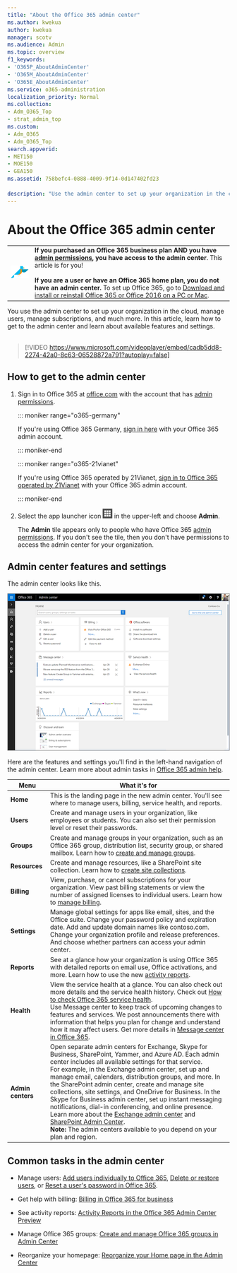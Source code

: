 ```yaml
---
title: "About the Office 365 admin center"
ms.author: kwekua
author: kwekua
manager: scotv
ms.audience: Admin
ms.topic: overview
f1_keywords:
- 'O365P_AboutAdminCenter'
- 'O365M_AboutAdminCenter'
- 'O365E_AboutAdminCenter'
ms.service: o365-administration
localization_priority: Normal
ms.collection:
- Adm_O365_Top
- strat_admin_top
ms.custom:
- Adm_O365
- Adm_O365_Top
search.appverid:
- MET150
- MOE150
- GEA150
ms.assetid: 758befc4-0888-4009-9f14-0d147402fd23

description: "Use the admin center to set up your organization in the cloud, and manage users and subscriptions. Get started by signing in to the account with admin permissions."
---
```


# About the Office 365 admin center

|||
|-----|-----|
|![I forgot the username or password for the account I use with Office.](../media/d0ee024e-999d-438b-b72d-2e1779cf7f83.png)     <br/> |**If you purchased an Office 365 business plan AND you have [admin permissions](../add-users-2/about-admin-roles.md), you have access to the admin center**. This article is for you!  <br/> <br/>**If you are a user or have an Office 365 home plan, you do not have an admin center.** To set up Office 365, go to [Download and install or reinstall Office 365 or Office 2016 on a PC or Mac](https://support.office.com/article/4414eaaf-0478-48be-9c42-23adc4716658.aspx).  <br/> |
   
You use the admin center to set up your organization in the cloud, manage users, manage subscriptions, and much more. In this article, learn how to get to the admin center and learn about available features and settings.
<br><br>  
> [!VIDEO https://www.microsoft.com/videoplayer/embed/cadb5dd8-2274-42a0-8c63-06528872a791?autoplay=false]
  
## How to get to the admin center

1. Sign in to Office 365 at [office.com](https://www.office.com/) with the account that has [admin permissions](../add-users/about-admin-roles.md).
    
    ::: moniker range="o365-germany"

    If you're using Office 365 Germany, [sign in here](https://portal.office.de/) with your Office 365 admin account. 

    ::: moniker-end

    ::: moniker range="o365-21vianet"

    If you're using Office 365 operated by 21Vianet, [sign in to Office 365 operated by 21Vianet](https://login.partner.microsoftonline.cn) with your Office 365 admin account. 
    
    ::: moniker-end

2. Select the app launcher icon ![Office 365 app launcher icon](../media/0aaa6945-f9a4-4b13-bf5f-d5c5dbe978fb.png) in the upper-left and choose **Admin**.
    
    The **Admin** tile appears only to people who have Office 365 [admin permissions](../add-users/about-admin-roles.md). If you don't see the tile, then you don't have permissions to access the admin center for your organization.
    
## Admin center features and settings

The admin center looks like this.
  
![New admin center preview home page](../media/0b886dad-6238-48ae-8dda-3102b68fa9ae.png)
  
Here are the features and settings you'll find in the left-hand navigation of the admin center. Learn more about admin tasks in [Office 365 admin help](https://support.office.com/article/17d3ff3f-3601-466e-b5a1-482b31cfb791.aspx).
  


|**Menu**|**What it's for**|
|-----|-----|
|**Home** <br/> |This is the landing page in the new admin center. You'll see where to manage users, billing, service health, and reports.  <br/> |
|**Users** <br/> |Create and manage users in your organization, like employees or students. You can also set their permission level or reset their passwords.  <br/> |
|**Groups** <br/> |Create and manage groups in your organization, such as an Office 365 group, distribution list, security group, or shared mailbox. Learn how to [create and manage groups](../create-groups/create-groups.md).  <br/> |
|**Resources** <br/> |Create and manage resources, like a SharePoint site collection. Learn how to [create site collections](https://support.office.com/article/3a3d7ab9-5d21-41f1-b4bd-5200071dd539.aspx).  <br/> |
|**Billing** <br/> |View, purchase, or cancel subscriptions for your organization. View past billing statements or view the number of assigned licenses to individual users. Learn how to [manage billing](../subscriptions-and-billing/subscriptions-and-billing.md).  <br/> |
|**Settings** <br/> |Manage global settings for apps like email, sites, and the Office suite. Change your password policy and expiration date. Add and update domain names like contoso.com. Change your organization profile and release preferences. And choose whether partners can access your admin center.  <br/> |
|**Reports** <br/> |See at a glance how your organization is using Office 365 with detailed reports on email use, Office activations, and more. Learn how to use the new [activity reports](../activity-reports/activity-reports.md).  <br/> |
|**Health** <br/> |View the service health at a glance. You can also check out more details and the service health history. Check out [How to check Office 365 service health](https://support.office.com/article/932AD3AD-533C-418A-B938-6E44E8BC33B0).  <br/> Use Message center to keep track of upcoming changes to features and services. We post announcements there with information that helps you plan for change and understand how it may affect users. Get more details in [Message center in Office 365](../manage/message-center.md).  <br/> |
|**Admin centers** <br/> |Open separate admin centers for Exchange, Skype for Business, SharePoint, Yammer, and Azure AD. Each admin center includes all available settings for that service.  <br/> For example, in the Exchange admin center, set up and manage email, calendars, distribution groups, and more. In the SharePoint admin center, create and manage site collections, site settings, and OneDrive for Business. In the Skype for Business admin center, set up instant messaging notifications, dial-in conferencing, and online presence.  <br/> Learn more about the [Exchange admin center](https://go.microsoft.com/fwlink/p/?LinkID=271807) and [SharePoint Admin Center](https://support.office.com/article/79eb0420-8cbd-4bcb-a90b-ddc7d3ab4b3a.aspx).<br/> **Note:** The admin centers available to you depend on your plan and region.           |
   
## Common tasks in the admin center

- Manage users: [Add users individually to Office 365](../add-users/add-users.md), [Delete or restore users](../add-users/delete-a-user.md), or [Reset a user's password in Office 365](../add-users/reset-passwords.md).
    
- Get help with billing: [Billing in Office 365 for business](../subscriptions-and-billing/subscriptions-and-billing.md)
    
- See activity reports: [Activity Reports in the Office 365 Admin Center Preview](../activity-reports/activity-reports.md)
    
- Manage Office 365 groups: [Create and manage Office 365 groups in Admin Center](../create-groups/create-groups.md)
    
- Reorganize your homepage: [Reorganize your Home page in the Admin Center](https://support.office.com/article/953c41fd-7db4-4273-bf0f-2179ad9c6547.aspx)
    

